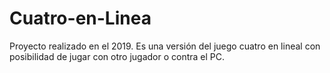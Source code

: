 # Cuatro-en-Linea
Proyecto realizado en el 2019. Es una versión del juego cuatro en lineal con posibilidad de jugar con otro jugador o contra el PC.
